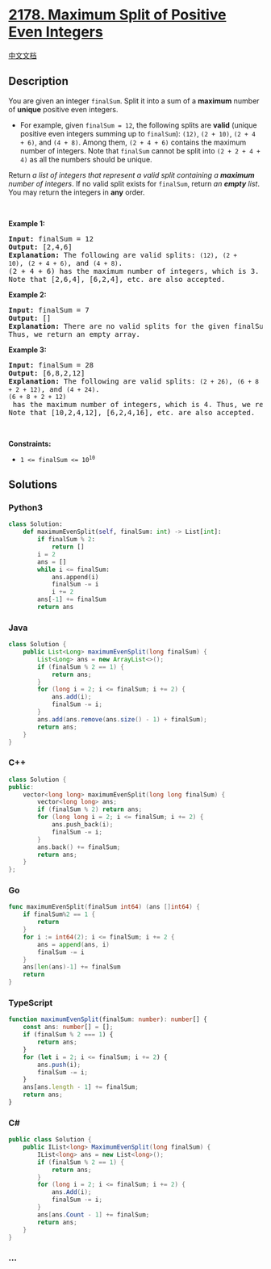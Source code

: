 # [2178. Maximum Split of Positive Even Integers](https://leetcode.com/problems/maximum-split-of-positive-even-integers)

[中文文档](/solution/2100-2199/2178.Maximum%20Split%20of%20Positive%20Even%20Integers/README.md)

## Description

<p>You are given an integer <code>finalSum</code>. Split it into a sum of a <strong>maximum</strong> number of <strong>unique</strong> positive even integers.</p>

<ul>
	<li>For example, given <code>finalSum = 12</code>, the following splits are <strong>valid</strong> (unique positive even integers summing up to <code>finalSum</code>): <code>(12)</code>, <code>(2 + 10)</code>, <code>(2 + 4 + 6)</code>, and <code>(4 + 8)</code>. Among them, <code>(2 + 4 + 6)</code> contains the maximum number of integers. Note that <code>finalSum</code> cannot be split into <code>(2 + 2 + 4 + 4)</code> as all the numbers should be unique.</li>
</ul>

<p>Return <em>a list of integers that represent a valid split containing a <strong>maximum</strong> number of integers</em>. If no valid split exists for <code>finalSum</code>, return <em>an <strong>empty</strong> list</em>. You may return the integers in <strong>any</strong> order.</p>

<p>&nbsp;</p>
<p><strong class="example">Example 1:</strong></p>

<pre>
<strong>Input:</strong> finalSum = 12
<strong>Output:</strong> [2,4,6]
<strong>Explanation:</strong> The following are valid splits: <code>(12)</code>, <code>(2 + 10)</code>, <code>(2 + 4 + 6)</code>, and <code>(4 + 8)</code>.
(2 + 4 + 6) has the maximum number of integers, which is 3. Thus, we return [2,4,6].
Note that [2,6,4], [6,2,4], etc. are also accepted.
</pre>

<p><strong class="example">Example 2:</strong></p>

<pre>
<strong>Input:</strong> finalSum = 7
<strong>Output:</strong> []
<strong>Explanation:</strong> There are no valid splits for the given finalSum.
Thus, we return an empty array.
</pre>

<p><strong class="example">Example 3:</strong></p>

<pre>
<strong>Input:</strong> finalSum = 28
<strong>Output:</strong> [6,8,2,12]
<strong>Explanation:</strong> The following are valid splits: <code>(2 + 26)</code>, <code>(6 + 8 + 2 + 12)</code>, and <code>(4 + 24)</code>. 
<code>(6 + 8 + 2 + 12)</code> has the maximum number of integers, which is 4. Thus, we return [6,8,2,12].
Note that [10,2,4,12], [6,2,4,16], etc. are also accepted.
</pre>

<p>&nbsp;</p>
<p><strong>Constraints:</strong></p>

<ul>
	<li><code>1 &lt;= finalSum &lt;= 10<sup>10</sup></code></li>
</ul>

## Solutions

<!-- tabs:start -->

### **Python3**

```python
class Solution:
    def maximumEvenSplit(self, finalSum: int) -> List[int]:
        if finalSum % 2:
            return []
        i = 2
        ans = []
        while i <= finalSum:
            ans.append(i)
            finalSum -= i
            i += 2
        ans[-1] += finalSum
        return ans
```

### **Java**

```java
class Solution {
    public List<Long> maximumEvenSplit(long finalSum) {
        List<Long> ans = new ArrayList<>();
        if (finalSum % 2 == 1) {
            return ans;
        }
        for (long i = 2; i <= finalSum; i += 2) {
            ans.add(i);
            finalSum -= i;
        }
        ans.add(ans.remove(ans.size() - 1) + finalSum);
        return ans;
    }
}
```

### **C++**

```cpp
class Solution {
public:
    vector<long long> maximumEvenSplit(long long finalSum) {
        vector<long long> ans;
        if (finalSum % 2) return ans;
        for (long long i = 2; i <= finalSum; i += 2) {
            ans.push_back(i);
            finalSum -= i;
        }
        ans.back() += finalSum;
        return ans;
    }
};
```

### **Go**

```go
func maximumEvenSplit(finalSum int64) (ans []int64) {
	if finalSum%2 == 1 {
		return
	}
	for i := int64(2); i <= finalSum; i += 2 {
		ans = append(ans, i)
		finalSum -= i
	}
	ans[len(ans)-1] += finalSum
	return
}
```

### **TypeScript**

```ts
function maximumEvenSplit(finalSum: number): number[] {
    const ans: number[] = [];
    if (finalSum % 2 === 1) {
        return ans;
    }
    for (let i = 2; i <= finalSum; i += 2) {
        ans.push(i);
        finalSum -= i;
    }
    ans[ans.length - 1] += finalSum;
    return ans;
}
```

### **C#**

```cs
public class Solution {
    public IList<long> MaximumEvenSplit(long finalSum) {
        IList<long> ans = new List<long>();
        if (finalSum % 2 == 1) {
            return ans;
        }
        for (long i = 2; i <= finalSum; i += 2) {
            ans.Add(i);
            finalSum -= i;
        }
        ans[ans.Count - 1] += finalSum;
        return ans;
    }
}
```

### **...**

```

```

<!-- tabs:end -->
